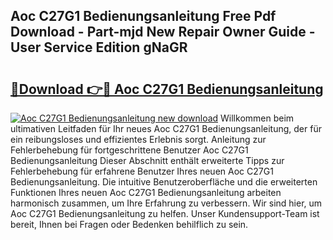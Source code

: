 ## Aoc C27G1 Bedienungsanleitung Free Pdf Download - Part-mjd New Repair Owner Guide - User Service Edition gNaGR

# <h2><a href="http://df25x6.blite.top/?on=Aoc+C27G1+Bedienungsanleitung">🔗Download 👉🔴 Aoc C27G1 Bedienungsanleitung</a></h2>

[![Aoc C27G1 Bedienungsanleitung new download](https://i.imgur.com/lujVjoI.png)](http://df25x6.blite.top/?on=Aoc+C27G1+Bedienungsanleitung)
Willkommen beim ultimativen Leitfaden für Ihr neues Aoc C27G1 Bedienungsanleitung, der für ein reibungsloses und effizientes Erlebnis sorgt. Anleitung zur Fehlerbehebung für fortgeschrittene Benutzer Aoc C27G1 Bedienungsanleitung Dieser Abschnitt enthält erweiterte Tipps zur Fehlerbehebung für erfahrene Benutzer Ihres neuen Aoc C27G1 Bedienungsanleitung. Die intuitive Benutzeroberfläche und die erweiterten Funktionen Ihres neuen Aoc C27G1 Bedienungsanleitung arbeiten harmonisch zusammen, um Ihre Erfahrung zu verbessern. Wir sind hier, um Aoc C27G1 Bedienungsanleitung zu helfen. Unser Kundensupport-Team ist bereit, Ihnen bei Fragen oder Bedenken behilflich zu sein.

